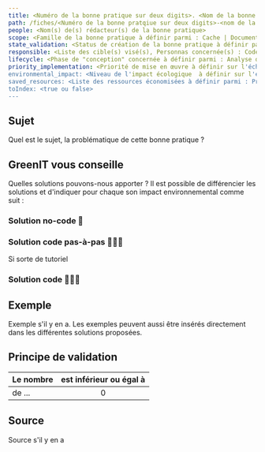 ```yaml
---
title: <Numéro de la bonne pratique sur deux digits>. <Nom de la bonne pratique sous le fomat verbe à l'infinif + l'action à mener>
path: /fiches/<Numéro de la bonne pratqiue sur deux digits>-<nom de la bonne pratique>
people: <Nom(s) de(s) rédacteur(s) de la bonne pratique>
scope: <Famille de la bonne pratique à définir parmi : Cache | Documents | Fonctionnalités | Front-Office | Hébergement | Images | Sécurité | Stockage | Thèmes | Vidéos/Audio>
state_validation: <Status de création de la bonne pratique à définir parmi : 1 - TO DO | 2 - DOING | 3 - TO VALIDATE | 4 - DONE 🚀>
responsible: <Liste des cible(s) visé(s), Personnas concernée(s) : Code(use·ur) → Développeu·se·r, Designeu(se·r) | Low-code → Freelance et développeur Front-End d'agences | No-code → Madame et Monsieur tout le monde>
lifecycle: <Phase de "conception" concernée à définir parmi : Analyse des besoins | Installation | Conception & Design | Intégration & Développement | Contenu & médias | Tests & validation | Mise en ligne | Maintenance | Fin de vie>
priority_implementation: <Priorité de mise en œuvre à définir sur l'échelle suivante : Faible 👍 | Moyen 👍👍 | Fort 👍👍👍>
environmental_impact: <Niveau de l'impact écologique  à définir sur l'échelle suivante : Faible 🌱 | Moyen 🌱🌱 | Fort 🌱🌱🌱>
saved_resources: <Liste des ressources économisées à définir parmi : Processeur | Mémoire vive | Stockage | Réseau | Requêtes>
toIndex: <true ou false>
---
```


## Sujet

Quel est le sujet, la problématique de cette bonne pratique ?

## GreenIT vous conseille

Quelles solutions pouvons-nous apporter ? 
Il est possible de différencier les solutions et d'indiquer pour chaque son impact environnemental comme suit :
  
### Solution no-code 🌱

### Solution code pas-à-pas 🌱🌱🌱
Si sorte de tutoriel

### Solution code 🌱🌱🌱

## Exemple

Exemple s'il y en a. Les exemples peuvent aussi être insérés directement dans les différentes solutions proposées.

## Principe de validation

| Le nombre | est inférieur ou égal à |
| ------------- | :---------------------: |
| de ...        |            0            |

## Source

Source s'il y en a
